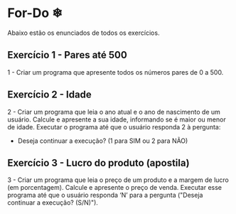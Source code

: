 # For-Do ❄

Abaixo estão os enunciados de todos os exercícios.

## Exercício 1 - Pares até 500
1 - Criar um programa que apresente todos os números pares de 0 a 500.

## Exercício 2 - Idade
2 - Criar um programa que leia o ano atual e o ano de nascimento de um usuário. Calcule e apresente a sua idade, informando se é maior ou menor de idade. Executar o programa até que o usuário responda 2 à pergunta:
- Deseja continuar a execução? (1 para SIM ou 2 para NÃO)

## Exercício 3 - Lucro do produto (apostila)
3 - Criar um programa que leia o preço de um produto e a margem de lucro (em porcentagem).
Calcule e apresente o preço de venda. Executar esse programa até que o usuário responda ‘N’
para a pergunta ("Deseja continuar a execução? (S/N)").
